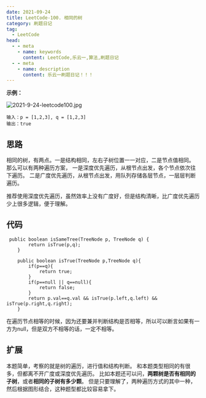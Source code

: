 ```yaml
---
date: 2021-09-24
title: LeetCode-100. 相同的树
category: 刷题日记
tag:
  - LeetCode
head:
  - - meta
    - name: keywords
      content: LeetCode,乐云一,算法,刷题日记
  - - meta
    - name: description
      content: 乐云一刷题日记！！！
---
```

**示例：**

![2021-9-24-leetcode100.jpg](https://leyunone-img.oss-cn-hangzhou.aliyuncs.com/image/2021-09-24/2021-9-24-leetcode100.jpg)

```
输入：p = [1,2,3], q = [1,2,3]
输出：true
```
## 思路
相同的树，有两点。一是结构相同，左右子树位置一一对应，二是节点值相同。
那么可以有两种遍历方案，
一是深度优先遍历，从根节点出发，各个节点依次往下遍历。
二是广度优先遍历，从根节点出发，用队列存储各层节点，一层层判断遍历。

推荐使用深度优先遍历，虽然效率上没有广度好，但是结构清晰，比广度优先遍历少上很多逻辑，便于理解。
## 代码
```
 public boolean isSameTree(TreeNode p, TreeNode q) {
        return isTrue(p,q);
    }

    public boolean isTrue(TreeNode p,TreeNode q){
        if(p==q){
            return true;
        }
        if(p==null || q==null){
            return false;
        }
        return p.val==q.val && isTrue(p.left,q.left) && isTrue(p.right,q.right);
    }
```
在遍历节点相等的时候，因为还要兼并判断结构是否相等，所以可以断言如果有一方为null，但是双方不相等的话，一定不相等。
## 扩展
本题简单，考察的就是树的遍历，进行值和结构判断。
和本题类型相同的有很多，但都离不开广度或深度优先遍历。
比如本题还可以问，**两颗树是否有相同的子树**，或者**相同的子树有多少颗**。
但是只要理解了，两种遍历方式的其中一种，然后根据图形结合，这种题型都比较容易拿下。
